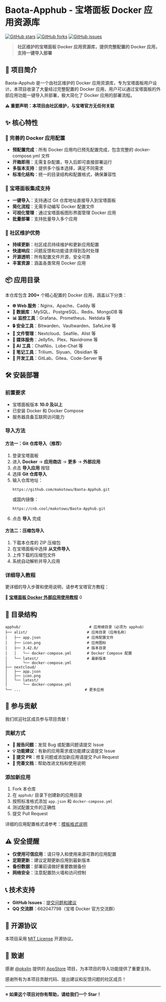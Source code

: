# Baota-Apphub - 宝塔面板 Docker 应用资源库

[![GitHub stars](https://img.shields.io/github/stars/makotowu/Baota-Apphub?style=flat-square)](https://github.com/makotowu/Baota-Apphub/stargazers)
[![GitHub forks](https://img.shields.io/github/forks/makotowu/Baota-Apphub?style=flat-square)](https://github.com/makotowu/Baota-Apphub/network)
[![GitHub issues](https://img.shields.io/github/issues/makotowu/Baota-Apphub?style=flat-square)](https://github.com/makotowu/Baota-Apphub/issues)

> **社区维护的宝塔面板 Docker 应用资源库，提供完整配置的 Docker 应用，支持一键导入部署**

## 🚀 项目简介

Baota-Apphub 是一个由社区维护的 Docker 应用资源库，专为宝塔面板用户设计。本项目收录了大量经过完整配置的 Docker 应用，用户可以通过宝塔面板的外部应用功能一键导入并部署，极大简化了 Docker 应用的部署流程。

**⚠️ 重要声明：本项目由社区维护，与宝塔官方无任何关联**

## ✨ 核心特性

### 🔧 完善的 Docker 应用配置
- **预配置完成**：所有 Docker 应用均已预先配置完成，包含完整的 docker-compose.yml 文件
- **开箱即用**：无需复杂配置，导入后即可直接部署运行
- **多版本支持**：提供多个版本选择，满足不同需求
- **标准化结构**：统一的目录结构和配置格式，确保兼容性

### 🎯 宝塔面板集成支持
- **一键导入**：支持通过 Git 仓库地址直接导入到宝塔面板
- **简化流程**：无需手动编写 Docker 配置文件
- **可视化管理**：通过宝塔面板图形界面管理 Docker 应用
- **批量部署**：支持批量导入多个应用

### 🌟 社区维护优势
- **持续更新**：社区成员持续维护和更新应用配置
- **快速响应**：问题反馈和功能请求得到及时处理
- **开源透明**：所有配置文件开源，安全可靠
- **丰富资源**：涵盖各类常用 Docker 应用

## 📦 应用目录

本仓库包含 **200+** 个精心配置的 Docker 应用，涵盖以下分类：

- **🌐 Web 服务**：Nginx、Apache、Caddy 等
- **💾 数据库**：MySQL、PostgreSQL、Redis、MongoDB 等
- **📊 监控工具**：Grafana、Prometheus、Netdata 等
- **🔒 安全工具**：Bitwarden、Vaultwarden、SafeLine 等
- **📁 文件管理**：Nextcloud、Seafile、Alist 等
- **🎵 媒体服务**：Jellyfin、Plex、Navidrome 等
- **🤖 AI 工具**：ChatNio、Lobe-Chat 等
- **📝 笔记工具**：Trilium、Siyuan、Obsidian 等
- **🔧 开发工具**：GitLab、Gitea、Code-Server 等

## 🛠️ 安装部署

### 前置要求

- 宝塔面板版本 **10.0 及以上**
- 已安装 Docker 和 Docker Compose
- 服务器具备互联网访问能力

### 导入方法

#### 方法一：Git 仓库导入（推荐）

1. 登录宝塔面板
2. 进入 **Docker** → **应用商店** → **更多** → **外部应用**
3. 点击 **导入应用** 按钮
4. 选择 **Git 仓库导入**
5. 输入仓库地址：
   ```
   https://github.com/makotowu/Baota-Apphub.git
   ```
   或国内镜像：
   ```
   https://cnb.cool/makotowu/Baota-Apphub.git
   ```
6. 点击 **导入** 完成

#### 方法二：压缩包导入

1. 下载本仓库的 ZIP 压缩包
2. 在宝塔面板中选择 **从文件导入**
3. 上传下载的压缩包文件
4. 系统自动解析并导入应用

### 详细导入教程

更详细的导入步骤和使用说明，请参考宝塔官方教程：

**📖 [宝塔面板 Docker 外部应用使用教程](https://www.bt.cn/bbs/thread-147864-1-1.html)** <mcreference link="https://www.bt.cn/bbs/thread-147864-1-1.html" index="0">0</mcreference>

## 📁 目录结构

```
apphub/                               # 应用根目录（必须为 apphub）
├── alist/                           # 应用目录（应用名称）
│   ├── app.json                     # 应用配置文件
│   ├── icon.png                     # 应用图标
│   ├── 3.42.0/                      # 版本目录
│   │   └── docker-compose.yml       # Docker Compose 配置
│   └── latest/                      # 最新版本
│       └── docker-compose.yml
├── nextcloud/
│   ├── app.json
│   ├── icon.png
│   └── latest/
│       └── docker-compose.yml
└── ...                             # 更多应用
```

## 🤝 参与贡献

我们欢迎社区成员参与项目贡献！

### 贡献方式

- **🐛 报告问题**：发现 Bug 或配置问题请提交 Issue
- **💡 功能建议**：有新的应用需求或功能建议请提交 Issue
- **🔧 提交 PR**：修复问题或添加新应用请提交 Pull Request
- **📖 完善文档**：帮助改进文档和使用说明

### 添加新应用

1. Fork 本仓库
2. 在 `apphub/` 目录下创建新的应用目录
3. 按照标准格式添加 `app.json` 和 `docker-compose.yml`
4. 测试配置文件的正确性
5. 提交 Pull Request

详细的应用配置格式请参考：[模板格式说明](template.md)

## ⚠️ 安全提醒

- **仅使用可信应用**：请只导入和使用来源可靠的应用配置
- **定期更新**：建议定期更新应用到最新版本
- **备份数据**：部署前请做好重要数据备份
- **网络安全**：注意配置防火墙和访问控制

## 📞 技术支持

- **GitHub Issues**：[提交问题和建议](https://github.com/makotowu/Baota-Apphub/issues)
- **QQ 交流群**：662047798（宝塔 Docker 官方交流群）

## 📄 开源协议

本项目采用 [MIT License](LICENSE) 开源协议。

## 🙏 致谢

感谢 [@okxlin](https://github.com/okxlin) 提供的 [AppStore](https://github.com/okxlin/appstore) 项目，为本项目的导入功能提供了重要支持。

感谢所有为本项目贡献代码、提出建议和反馈问题的社区成员！

---

**⭐ 如果这个项目对你有帮助，请给我们一个 Star！**